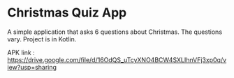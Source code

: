 # Christmas Quiz App
A simple application that asks 6 questions about Christmas. The questions vary. Project is in Kotlin.

APK link : https://drive.google.com/file/d/16OdQS_uTcyXNO4BCW4SXLIhnVFj3xp0q/view?usp=sharing